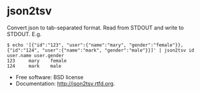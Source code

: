 json2tsv
========


Convert json to tab-separated format. Read from STDOUT and write to STDOUT. E.g.

```
$ echo '[{"id":"123", "user":{"name":"mary", "gender":"female"}}, {"id":"124", "user":{"name":"mark", "gender":"male"}}]' | json2tsv id user.name user.gender
123     mary	female
124	    mark	male
```

-   Free software: BSD license
-   Documentation: <http://json2tsv.rtfd.org>.

